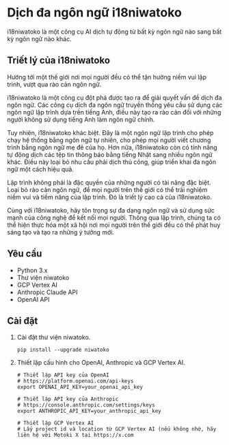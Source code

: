 # Dịch đa ngôn ngữ i18niwatoko

i18niwatoko là một công cụ AI dịch tự động từ bất kỳ ngôn ngữ nào sang bất kỳ ngôn ngữ nào khác.

## Triết lý của i18niwatoko

Hướng tới một thế giới nơi mọi người đều có thể tận hưởng niềm vui lập trình, vượt qua rào cản ngôn ngữ.

i18niwatoko là một công cụ đột phá được tạo ra để giải quyết vấn đề dịch đa ngôn ngữ. Các công cụ dịch đa ngôn ngữ truyền thống yêu cầu sử dụng các ngôn ngữ lập trình dựa trên tiếng Anh, điều này tạo ra rào cản đối với những người không sử dụng tiếng Anh làm ngôn ngữ chính.

Tuy nhiên, i18niwatoko khác biệt. Đây là một ngôn ngữ lập trình cho phép chạy hệ thống bằng ngôn ngữ tự nhiên, cho phép mọi người viết chương trình bằng ngôn ngữ mẹ đẻ của họ. Hơn nữa, i18niwatoko còn có tính năng tự động dịch các tệp tin thông báo bằng tiếng Nhật sang nhiều ngôn ngữ khác. Điều này loại bỏ nhu cầu phải dịch thủ công, giúp triển khai đa ngôn ngữ một cách hiệu quả.

Lập trình không phải là đặc quyền của những người có tài năng đặc biệt. Loại bỏ rào cản ngôn ngữ, để mọi người trên thế giới có thể trải nghiệm niềm vui và tiềm năng của lập trình. Đó là triết lý cao cả của i18niwatoko.

Cùng với i18niwatoko, hãy tôn trọng sự đa dạng ngôn ngữ và sử dụng sức mạnh của công nghệ để kết nối mọi người. Thông qua lập trình, chúng ta có thể hiện thực hóa một xã hội nơi mọi người trên thế giới đều có thể phát huy sáng tạo và tạo ra những ý tưởng mới.

## Yêu cầu

- Python 3.x
- Thư viện niwatoko
- GCP Vertex AI
- Anthropic Claude API
- OpenAI API

## Cài đặt

1. Cài đặt thư viện niwatoko.

   ```
   pip install --upgrade niwatoko
   ```

2. Thiết lập cấu hình cho OpenAI, Anthropic và GCP Vertex AI.

   ```
   # Thiết lập API key của OpenAI
   # https://platform.openai.com/api-keys
   export OPENAI_API_KEY=your_openai_api_key
   
   # Thiết lập API key của Anthropic
   # https://console.anthropic.com/settings/keys
   export ANTHROPIC_API_KEY=your_anthropic_api_key
   
   # Thiết lập GCP Vertex AI
   # Lấy project id và location từ GCP Vertex AI (nếu không nhớ, hãy liên hệ với Motoki X tại https://x.com
